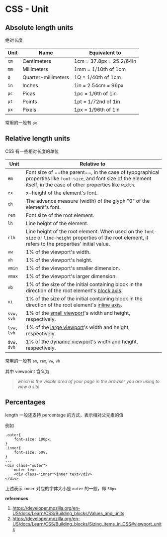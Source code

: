 # CSS - Unit

## Absolute length units

绝对长度

| Unit | Name                | Equivalent to            |
| ---- | ------------------- | ------------------------ |
| `cm` | Centimeters         | 1cm = 37.8px = 25.2/64in |
| `mm` | Millimeters         | 1mm = 1/10th of 1cm      |
| `Q`  | Quarter-millimeters | 1Q = 1/40th of 1cm       |
| `in` | Inches              | 1in = 2.54cm = 96px      |
| `pc` | Picas               | 1pc = 1/6th of 1in       |
| `pt` | Points              | 1pt = 1/72nd of 1in      |
| `px` | Pixels              | 1px = 1/96th of 1in      |

常用的一般有 `px`

## Relative length units

CSS 有一些相对长度的单位

| Unit       | Relative to                                                  |
| ---------- | ------------------------------------------------------------ |
| `em`       | Font size of ==the parent==, in the case of typographical properties like        `font-size`, and font size of the element itself, in the case of other properties        like `width`. |
| `ex`       | x-height of the element's font.                              |
| `ch`       | The advance measure (width) of the glyph "0" of the element's font. |
| `rem`      | Font size of the root element.                               |
| `lh`       | Line height of the element.                                  |
| `rlh`      | Line height of the root element. When used on the `font-size` or `line-height` properties of the root element, it refers to the properties' initial value. |
| `vw`       | 1% of the viewport's width.                                  |
| `vh`       | 1% of the viewport's height.                                 |
| `vmin`     | 1% of the viewport's smaller dimension.                      |
| `vmax`     | 1% of the viewport's larger dimension.                       |
| `vb`       | 1% of the size of the initial containing block in the direction of the root element's [block axis](https://developer.mozilla.org/en-US/docs/Web/CSS/CSS_Logical_Properties#block_vs._inline). |
| `vi`       | 1% of the size of the initial containing block in the direction of the root element's [inline axis](https://developer.mozilla.org/en-US/docs/Web/CSS/CSS_Logical_Properties#block_vs._inline). |
| `svw, svh` | 1% of the [small viewport](https://developer.mozilla.org/en-US/docs/Web/CSS/length#relative_length_units_based_on_viewport)'s width and height, respectively. |
| `lvw, lvh` | 1% of the [large viewport](https://developer.mozilla.org/en-US/docs/Web/CSS/length#relative_length_units_based_on_viewport)'s width and height, respectively. |
| `dvw, dvh` | 1% of the [dynamic viewport](https://developer.mozilla.org/en-US/docs/Web/CSS/length#relative_length_units_based_on_viewport)'s width and height, respectively. |

常用的一般有 `em`, `rem`, `vw`, `vh`

其中 viewpoint 含义为

> *which is the visible area of your page in the browser you are using to view a site*

## Percentages

length 一般还支持 percentage 的方式，表示相对父元素的值

例如

```
.outer{
    font-size: 100px;
}
.inner{
    font-size: 50%;
}
---
<div class="outer">
    outer text
    <div class="inner">inner text</div>
</div>
```

上述表示 `inner` 对应的字体大小是 `outer` 的一般，即 `50px`

**references**

1. https://developer.mozilla.org/en-US/docs/Learn/CSS/Building_blocks/Values_and_units
2. https://developer.mozilla.org/en-US/docs/Learn/CSS/Building_blocks/Sizing_items_in_CSS#viewport_units